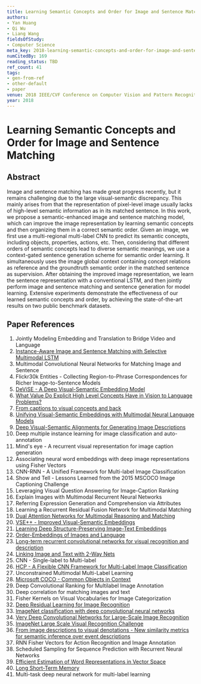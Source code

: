 ```yaml
---
title: Learning Semantic Concepts and Order for Image and Sentence Matching
authors:
- Yan Huang
- Qi Wu
- Liang Wang
fieldsOfStudy:
- Computer Science
meta_key: 2018-learning-semantic-concepts-and-order-for-image-and-sentence-matching
numCitedBy: 169
reading_status: TBD
ref_count: 41
tags:
- gen-from-ref
- other-default
- paper
venue: 2018 IEEE/CVF Conference on Computer Vision and Pattern Recognition
year: 2018
---
```


# Learning Semantic Concepts and Order for Image and Sentence Matching

## Abstract

Image and sentence matching has made great progress recently, but it remains challenging due to the large visual-semantic discrepancy. This mainly arises from that the representation of pixel-level image usually lacks of high-level semantic information as in its matched sentence. In this work, we propose a semantic-enhanced image and sentence matching model, which can improve the image representation by learning semantic concepts and then organizing them in a correct semantic order. Given an image, we first use a multi-regional multi-label CNN to predict its semantic concepts, including objects, properties, actions, etc. Then, considering that different orders of semantic concepts lead to diverse semantic meanings, we use a context-gated sentence generation scheme for semantic order learning. It simultaneously uses the image global context containing concept relations as reference and the groundtruth semantic order in the matched sentence as supervision. After obtaining the improved image representation, we learn the sentence representation with a conventional LSTM, and then jointly perform image and sentence matching and sentence generation for model learning. Extensive experiments demonstrate the effectiveness of our learned semantic concepts and order, by achieving the state-of-the-art results on two public benchmark datasets.

## Paper References

1. Jointly Modeling Embedding and Translation to Bridge Video and Language
2. [Instance-Aware Image and Sentence Matching with Selective Multimodal LSTM](2017-instance-aware-image-and-sentence-matching-with-selective-multimodal-lstm)
3. Multimodal Convolutional Neural Networks for Matching Image and Sentence
4. Flickr30k Entities - Collecting Region-to-Phrase Correspondences for Richer Image-to-Sentence Models
5. [DeViSE - A Deep Visual-Semantic Embedding Model](2013-devise-a-deep-visual-semantic-embedding-model)
6. [What Value Do Explicit High Level Concepts Have in Vision to Language Problems?](2016-what-value-do-explicit-high-level-concepts-have-in-vision-to-language-problems)
7. [From captions to visual concepts and back](2015-from-captions-to-visual-concepts-and-back)
8. [Unifying Visual-Semantic Embeddings with Multimodal Neural Language Models](2014-unifying-visual-semantic-embeddings-with-multimodal-neural-language-models)
9. [Deep Visual-Semantic Alignments for Generating Image Descriptions](2017-deep-visual-semantic-alignments-for-generating-image-descriptions)
10. Deep multiple instance learning for image classification and auto-annotation
11. Mind's eye - A recurrent visual representation for image caption generation
12. Associating neural word embeddings with deep image representations using Fisher Vectors
13. CNN-RNN - A Unified Framework for Multi-label Image Classification
14. Show and Tell - Lessons Learned from the 2015 MSCOCO Image Captioning Challenge
15. Leveraging Visual Question Answering for Image-Caption Ranking
16. Explain Images with Multimodal Recurrent Neural Networks
17. Referring Expression Generation and Comprehension via Attributes
18. Learning a Recurrent Residual Fusion Network for Multimodal Matching
19. [Dual Attention Networks for Multimodal Reasoning and Matching](2017-dual-attention-networks-for-multimodal-reasoning-and-matching)
20. [VSE++ - Improved Visual-Semantic Embeddings](2017-vse-improved-visual-semantic-embeddings)
21. [Learning Deep Structure-Preserving Image-Text Embeddings](2016-learning-deep-structure-preserving-image-text-embeddings)
22. [Order-Embeddings of Images and Language](2016-order-embeddings-of-images-and-language)
23. [Long-term recurrent convolutional networks for visual recognition and description](2015-long-term-recurrent-convolutional-networks-for-visual-recognition-and-description)
24. [Linking Image and Text with 2-Way Nets](2017-linking-image-and-text-with-2-way-nets)
25. CNN - Single-label to Multi-label
26. [HCP - A Flexible CNN Framework for Multi-Label Image Classification](2016-hcp-a-flexible-cnn-framework-for-multi-label-image-classification)
27. Unconstrained Multimodal Multi-Label Learning
28. [Microsoft COCO - Common Objects in Context](2014-microsoft-coco-common-objects-in-context)
29. Deep Convolutional Ranking for Multilabel Image Annotation
30. Deep correlation for matching images and text
31. Fisher Kernels on Visual Vocabularies for Image Categorization
32. [Deep Residual Learning for Image Recognition](2015-resnet.md)
33. [ImageNet classification with deep convolutional neural networks](2012-alexnet.md)
34. [Very Deep Convolutional Networks for Large-Scale Image Recognition](2015-very-deep-convolutional-networks-for-large-scale-image-recognition)
35. [ImageNet Large Scale Visual Recognition Challenge](2015-imagenet-large-scale-visual-recognition-challenge)
36. [From image descriptions to visual denotations - New similarity metrics for semantic inference over event descriptions](2014-from-image-descriptions-to-visual-denotations-new-similarity-metrics-for-semantic-inference-over-event-descriptions)
37. RNN Fisher Vectors for Action Recognition and Image Annotation
38. Scheduled Sampling for Sequence Prediction with Recurrent Neural Networks
39. [Efficient Estimation of Word Representations in Vector Space](2013-efficient-estimation-of-word-representations-in-vector-space)
40. [Long Short-Term Memory](1997-long-short-term-memory)
41. Multi-task deep neural network for multi-label learning
